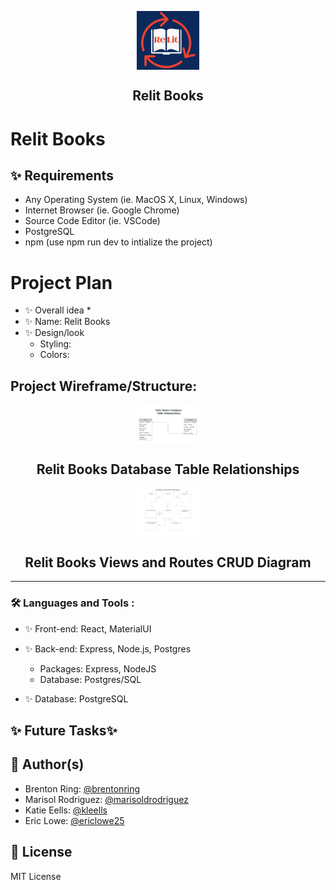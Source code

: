 <p align="center">
 <img width="100px" src="./frontend/public/ReLit.png" align="center" alt="Relit Books" />
 <h2 align="center">Relit Books</h2>




# Relit Books

## ✨ Requirements
* Any Operating System (ie. MacOS X, Linux, Windows)
* Internet Browser (ie. Google Chrome)
* Source Code Editor (ie. VSCode)
* PostgreSQL
* npm (use npm run dev to intialize the project)

# Project Plan
- ✨ Overall idea
    *
- ✨ Name: Relit Books
- ✨ Design/look
    * Styling:
    * Colors:

## Project Wireframe/Structure:
<p align="center">
<img width="100px" src="./backend/public/build/Table Relationships.jpg" align="center" alt="Relit Books Database Table Relationships" />
 <h2 align="center">Relit Books Database Table Relationships</h2>
 <p align="center">
<img width="100px" src="./backend/public/build/Routes_Diagram.jpg" align="center" alt="Relit Books Views and Routes CRUD Diagram" />
 <h2 align="center">Relit Books Views and Routes CRUD Diagram</h2>



---
### :hammer_and_wrench: Languages and Tools :
- ✨ Front-end: React, MaterialUI
- ✨ Back-end: Express, Node.js, Postgres
    - Packages: Express, NodeJS
    - Database: Postgres/SQL

- ✨ Database: PostgreSQL

## ✨ Future Tasks✨

## 👤 Author(s)

* Brenton Ring: [@brentonring](https://github.com/brentonring)
* Marisol Rodriguez: [@marisoldrodriguez](https://github.com/marisoldrodriguez)
* Katie Eells: [@kleells](https://github.com/kleells)
* Eric Lowe: [@ericlowe25](https://github.com/ericlowe25)

## 📝 License
MIT License


